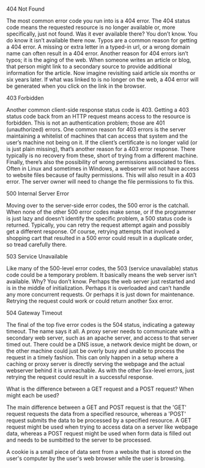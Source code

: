 404 Not Found

The most common error code you run into is a 404 error. The 404 status code means the requested resource is no longer available or, more specifically, just not found. Was it ever available there? You don’t know. You do know it isn’t available there now. Typos are a common reason for getting a 404 error. A missing or extra letter in a typed-in url, or a wrong domain name can often result in a 404 error. Another reason for 404 errors isn’t typos; it is the aging of the web. When someone writes an article or blog, that person might link to a secondary source to provide additional information for the article. Now imagine revisiting said article six months or six years later. If what was linked to is no longer on the web, a 404 error will be generated when you click on the link in the browser.

403 Forbidden

Another common client-side response status code is 403. Getting a 403 status code back from an HTTP request means access to the resource is forbidden. This is not an authentication problem; those are 401 (unauthorized) errors. One common reason for 403 errors is the server maintaining a whitelist of machines that can access that system and the user’s machine not being on it. If the client’s certificate is no longer valid (or is just plain missing), that’s another reason for a 403 error response. There typically is no recovery from these, short of trying from a different machine. Finally, there’s also the possibility of wrong permissions associated to files. Often in Linux and sometimes in Windows, a webserver will not have access to website files because of faulty permissions. This will also result in a 403 error. The server owner will need to change the file permissions to fix this.

500 Internal Server Error

Moving over to the server-side error codes, the 500 error is the catchall. When none of the other 500 error codes make sense, or if the programmer is just lazy and doesn’t identify the specific problem, a 500 status code is returned. Typically, you can retry the request attempt again and possibly get a different response. Of course, retrying attempts that involved a shopping cart that resulted in a 500 error could result in a duplicate order, so tread carefully there.

503 Service Unavailable

Like many of the 500-level error codes, the 503 (service unavailable) status code could be a temporary problem. It basically means the web server isn’t available. Why? You don’t know. Perhaps the web server just restarted and is in the middle of initialization. Perhaps it is overloaded and can’t handle any more concurrent requests. Or perhaps it is just down for maintenance. Retrying the request could work or could return another 5xx error.

504 Gateway Timeout

The final of the top five error codes is the 504 status, indicating a gateway timeout. The name says it all. A proxy server needs to communicate with a secondary web server, such as an apache server, and access to that server timed out. There could be a DNS issue, a network device might be down, or the other machine could just be overly busy and unable to process the request in a timely fashion. This can only happen in a setup where a caching or proxy server is directly serving the webpage and the actual webserver behind it is unreachable. As with the other 5xx-level errors, just retrying the request could result in a successful response.


What is the difference between a GET request and a POST request? When might each be used?

The main difference between a GET and POST request is that the 'GET' request requests the data from a specified resource, whereas a 'POST' request submits the data to be processed by a specified resource. A GET request might be used when trying to access data on a server like webpage data, whereas a POST request might be used when form data is filled out and needs to be sumbitted to the server to be processed.

A cookie is a small piece of data sent from a website that is stored on the user's computer by the user's web browser while the user is browsing. 